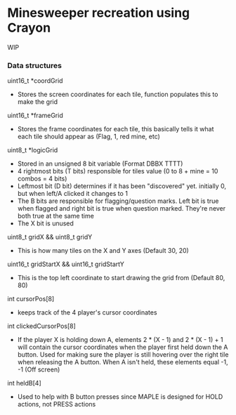# Minesweeper recreation using Crayon

WIP

### Data structures

uint16_t \*coordGrid
+ Stores the screen coordinates for each tile, function populates this to make the grid

uint16_t \*frameGrid
+ Stores the frame coordinates for each tile, this basically tells it what each tile should appear as (Flag, 1, red mine, etc)

uint8_t \*logicGrid
+ Stored in an unsigned 8 bit variable (Format DBBX TTTT)
+ 4 rightmost bits (T bits) responsible for tiles value (0 to 8 + mine = 10 combos = 4 bits)
+ Leftmost bit (D bit) determines if it has been "discovered" yet. initially 0, but when left/A clicked it changes to 1
+ The B bits are responsible for flagging/question marks. Left bit is true when flagged and right bit is true when question marked. They're never both true at the same time
+ The X bit is unused

uint8_t gridX && uint8_t gridY
+ This is how many tiles on the X and Y axes (Default 30, 20)

uint16_t gridStartX && uint16_t gridStartY
+ This is the top left coordinate to start drawing the grid from (Default 80, 80)

int cursorPos[8]
+ keeps track of the 4 player's cursor coordinates

int clickedCursorPos[8]
+ If the player X is holding down A, elements 2 \* (X - 1) and 2 \* (X - 1) + 1 will contain the cursor coordinates when the player first held down the A button. Used for making sure the player is still hovering over the right tile when releasing the A button. When A isn't held, these elements equal -1, -1 (Off screen)

int heldB[4]
+ Used to help with B button presses since MAPLE is designed for HOLD actions, not PRESS actions